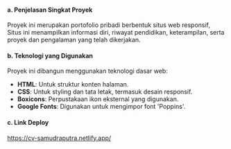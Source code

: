 #### a. Penjelasan Singkat Proyek
Proyek ini merupakan portofolio pribadi berbentuk situs web responsif, Situs ini menampilkan informasi diri, riwayat pendidikan, keterampilan, serta proyek dan pengalaman yang telah dikerjakan.

#### b. Teknologi yang Digunakan
Proyek ini dibangun menggunakan teknologi dasar web:
- **HTML**: Untuk struktur konten halaman.
- **CSS**: Untuk styling dan tata letak, termasuk desain responsif.
- **Boxicons**: Perpustakaan ikon eksternal yang digunakan.
- **Google Fonts**: Digunakan untuk mengimpor font 'Poppins'.

#### c. Link Deploy
https://cv-samudraputra.netlify.app/
